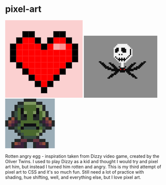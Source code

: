 # pixel-art

![Screenshot of pixel art heart](/heart/pixel-art-heart.png "Screenshot pixel art heart") ![Screenshot of pixel art Jack Skellington](/jack-skellington/jack.png "Screenshot pixel art Jack Skellington") ![Screenshot of pixel art rotten Angry Egg](/rotten-egg/rotten-dizzy-egg.png "Screenshot pixel art Jack Skellington")

Rotten angry egg - inspiration taken from Dizzy video game, created by the Oliver Twins.  I used to play Dizzy as a kid and thought I would try and pixel art him, but instead I turned him rotten and angry.  This is my third attempt of pixel art to CSS and it's so much fun.  Still need a lot of practice with shading, hue shifting, well, and everything else, but I love pixel art.